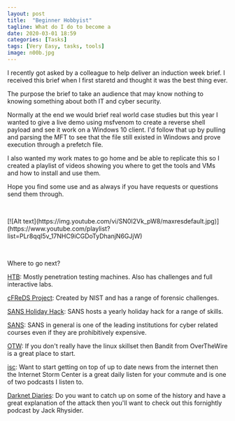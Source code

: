 ```yaml
---
layout: post
title:  "Beginner Hobbyist"
tagline: What do I do to become a
date: 2020-03-01 18:59
categories: [Tasks]
tags: [Very Easy, tasks, tools]
image: n00b.jpg
---
```


I recently got asked by a colleague to help deliver an induction week brief. I received this brief when I first staretd and thought it was the best thing ever. 

The purpose the brief to take an audience that may know nothing to knowing something about both IT and cyber security. 

Normally at the end we would brief real world case studies but this year I wanted to give a live demo using msfvenom to create a reverse shell payload and see it work on a Windows 10 client. I'd follow that up by pulling and parsing the MFT to see that the file still existed in Windows and prove execution through a prefetch file. 

I also wanted my work mates to go home and be able to replicate this so I created a playlist of videos showing you where to get the tools and VMs and how to install and use them. 

Hope you find some use and as always if you have requests or questions send them through. 
<p>&nbsp;</p> 
[![Alt text](https://img.youtube.com/vi/SN0I2Vk_pW8/maxresdefault.jpg)](https://www.youtube.com/playlist?list=PLr8qqI5v_17NHC9iCGDoTyDhanjN6GJjW)
<p>&nbsp;</p>
Where to go next?

[HTB](https://www.hackthebox.eu/): Mostly penetration testing machines. Also has challenges and full interactive labs.

[cFReDS Project](https://www.cfreds.nist.gov/): Created by NIST and has a range of forensic challenges. 

[SANS Holiday Hack](https://www.holidayhackchallenge.com/2019/): SANS hosts a yearly holiday hack for a range of skills. 

[SANS](https://www.sans.org/): SANS in general is one of the leading institutions for cyber related courses even if they are prohibitively expensive. 

[OTW](https://overthewire.org/wargames/): If you don't really have the linux skillset then Bandit from OverTheWire is a great place to start.

[isc](https://isc.sans.edu/podcast.html): Want to start getting on top of up to date news from the internet then the Internet Storm Center is a great daily listen for your commute and is one of two podcasts I listen to.

[Darknet Diaries](https://darknetdiaries.com/): Do you want to catch up on some of the history and have a great explanation of the attack then you'll want to check out this fornightly podcast by Jack Rhysider.

